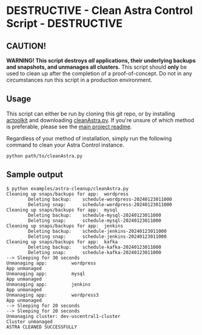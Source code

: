 # DESTRUCTIVE - Clean Astra Control Script - DESTRUCTIVE

## CAUTION!

**WARNING! This script destroys *all* applications, their underlying backups and snapshots, and unmanages all clusters.** This script should **only** be used to clean up after the completion of a proof-of-concept. Do not in any circumstances run this script in a production environment.

## Usage

This script can either be run by cloning this git repo, or by installing [actoolkit](https://pypi.org/project/actoolkit/) and downloading [cleanAstra.py](./cleanAstra.py). If you're unsure of which method is preferable, please see the [main project readme](../../README.md#installation).

Regardless of your method of installation, simply run the following command to clean your Astra Control instance.

```text
python path/to/cleanAstra.py
```

## Sample output

```text
$ python examples/astra-cleanup/cleanAstra.py
Cleaning up snaps/backups for app:  wordpress
        Deleting backup:    schedule-wordpress-20240123011000
        Deleting snap:      schedule-wordpress-20240123011000
Cleaning up snaps/backups for app:  mysql
        Deleting backup:    schedule-mysql-20240123011000
        Deleting snap:      schedule-mysql-20240123011000
Cleaning up snaps/backups for app:  jenkins
        Deleting backup:    schedule-jenkins-20240123011000
        Deleting snap:      schedule-jenkins-20240123011000
Cleaning up snaps/backups for app:  kafka
        Deleting backup:    schedule-kafka-20240123011000
        Deleting snap:      schedule-kafka-20240123011000
--> Sleeping for 30 seconds
Unmanaging app:         wordpress
App unmanaged
Unmanaging app:         mysql
App unmanaged
Unmanaging app:         jenkins
App unmanaged
Unmanaging app:         wordpress3
App unmanaged
--> Sleeping for 20 seconds
--> Sleeping for 20 seconds
Unmanaging cluster:	dev-uscentral1-cluster
Cluster unmanaged
ASTRA CLEANED SUCCESSFULLY
```

